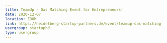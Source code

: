 ```yaml
---
title: TeamUp - Das Matching Event für Entrepreneurs!
date: 2020-12-07
location: ZOOM
link: https://heidelberg-startup-partners.de/event/teamup-das-matching-event-fuer-entrepreneurs/
usergroup: startuphd
type: usergroup
---
```


